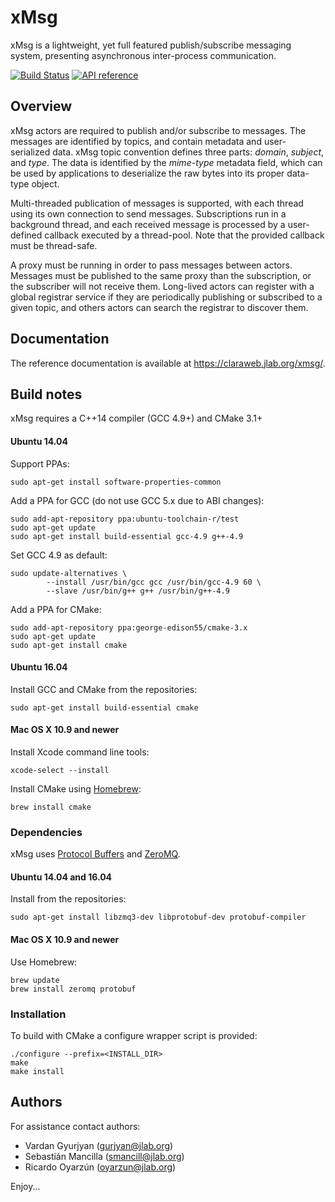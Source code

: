 # xMsg

xMsg is a lightweight, yet full featured publish/subscribe messaging system,
presenting asynchronous inter-process communication.

[![Build Status](https://travis-ci.org/JeffersonLab/xmsg-cpp.svg?branch=master)](https://travis-ci.org/JeffersonLab/xmsg-cpp)
[![API reference](https://img.shields.io/badge/doxygen-master-blue.svg?style=flat)](https://claraweb.jlab.org/xmsg/api/cpp/)


## Overview

xMsg actors are required to publish and/or subscribe to messages.
The messages are identified by topics, and contain metadata
and user-serialized data.
xMsg topic convention defines three parts:
_domain_, _subject_, and _type_.
The data is identified by the _mime-type_ metadata field,
which can be used by applications to deserialize the raw bytes
into its proper data-type object.

Multi-threaded publication of messages is supported,
with each thread using its own connection to send messages.
Subscriptions run in a background thread,
and each received message is processed by a user-defined callback
executed by a thread-pool.
Note that the provided callback must be thread-safe.

A proxy must be running in order to pass messages between actors.
Messages must be published to the same proxy than the subscription,
or the subscriber will not receive them.
Long-lived actors can register with a global registrar service
if they are periodically publishing or subscribed to a given topic,
and others actors can search the registrar to discover them.


## Documentation

The reference documentation is available at <https://claraweb.jlab.org/xmsg/>.


## Build notes

xMsg requires a C++14 compiler (GCC 4.9+) and CMake 3.1+

#### Ubuntu 14.04

Support PPAs:

    sudo apt-get install software-properties-common

Add a PPA for GCC (do not use GCC 5.x due to ABI changes):

    sudo add-apt-repository ppa:ubuntu-toolchain-r/test
    sudo apt-get update
    sudo apt-get install build-essential gcc-4.9 g++-4.9

Set GCC 4.9 as default:

    sudo update-alternatives \
            --install /usr/bin/gcc gcc /usr/bin/gcc-4.9 60 \
            --slave /usr/bin/g++ g++ /usr/bin/g++-4.9

Add a PPA for CMake:

    sudo add-apt-repository ppa:george-edison55/cmake-3.x
    sudo apt-get update
    sudo apt-get install cmake

#### Ubuntu 16.04

Install GCC and CMake from the repositories:

    sudo apt-get install build-essential cmake

#### Mac OS X 10.9 and newer

Install Xcode command line tools:

    xcode-select --install

Install CMake using [Homebrew](http://brew.sh/):

    brew install cmake

### Dependencies

xMsg uses [Protocol Buffers](https://developers.google.com/protocol-buffers/docs/downloads)
and [ZeroMQ](http://zeromq.org/area:download).

#### Ubuntu 14.04 and 16.04

Install from the repositories:

    sudo apt-get install libzmq3-dev libprotobuf-dev protobuf-compiler

#### Mac OS X 10.9 and newer

Use Homebrew:

    brew update
    brew install zeromq protobuf

### Installation

To build with CMake a configure wrapper script is provided:

    ./configure --prefix=<INSTALL_DIR>
    make
    make install


## Authors

For assistance contact authors:

* Vardan Gyurjyan    (<gurjyan@jlab.org>)
* Sebastián Mancilla (<smancill@jlab.org>)
* Ricardo Oyarzún    (<oyarzun@jlab.org>)

Enjoy...
